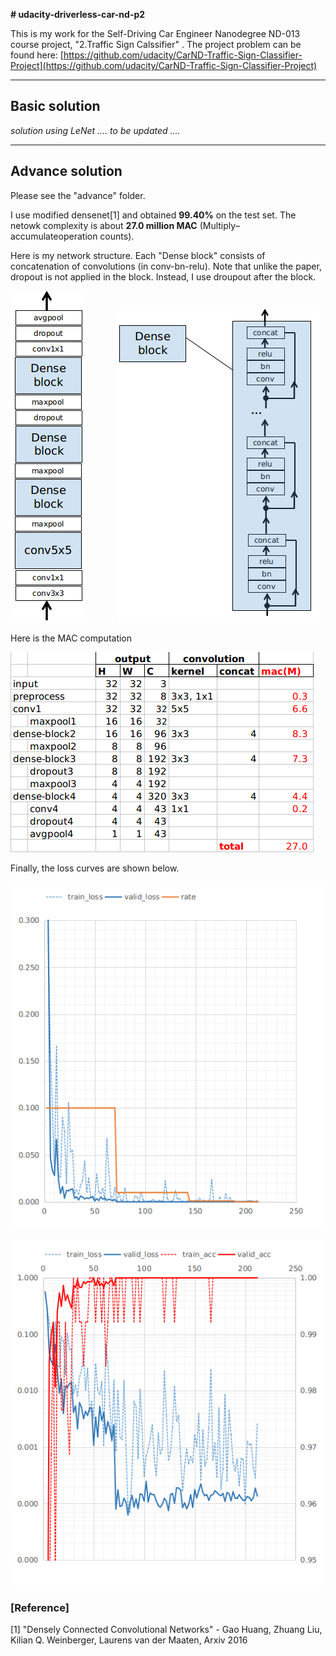 **# udacity-driverless-car-nd-p2**

This is my work for the Self-Driving Car Engineer Nanodegree ND-013 course project, "2.Traffic Sign Calssifier" . The project problem can be found here: [https://github.com/udacity/CarND-Traffic-Sign-Classifier-Project](https://github.com/udacity/CarND-Traffic-Sign-Classifier-Project)

---
## Basic solution
_solution using LeNet .... to be updated ...._


---
## Advance solution
Please see the "advance" folder. 

I use modified densenet[1] and obtained **99.40%** on the test set. 
The netowk complexity is about **27.0 million MAC** (Multiply–accumulateoperation counts). 

Here is my network structure. Each "Dense block" consists of concatenation of convolutions (in conv-bn-relu). Note that unlike the paper, dropout is not applied in the block. Instead, I use droupout after the block.

![image](advance/docs/images/003.png)&nbsp;&nbsp;&nbsp;&nbsp;&nbsp;&nbsp;&nbsp;&nbsp;&nbsp;&nbsp;&nbsp;&nbsp;  ![image](advance/docs/images/002.png)

Here is the MAC computation

![image](advance/docs/images/001.png)

Finally, the loss curves are shown below.

![image](advance/docs/images/100.png)&nbsp;&nbsp;&nbsp;&nbsp;&nbsp;&nbsp;&nbsp;&nbsp;&nbsp;&nbsp;&nbsp;&nbsp;  ![image](advance/docs/images/000.png)

### [Reference]
[1] "Densely Connected Convolutional Networks" - Gao Huang, Zhuang Liu, Kilian Q. Weinberger, Laurens van der Maaten, Arxiv 2016

